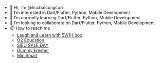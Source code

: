 - 👋 Hi, I’m @hocbaicungcon
- 👀 I’m interested in Dart/Flutter, Python, Mobile Development
- 🌱 I’m currently learning Dart/Flutter, Python, Mobile Development
- 💞️ I’m looking to collaborate on Dart/Flutter, Python, Mobile Development
- 📫 How to reach me 
  -  [Laugh and Learn with 5W1H.boo](https://5w1h.boo)
  -  [O2 Education](https://o2.edu.vn)
  - [SIÊU SALE ĐÂY](https://sieusale.day)
  - [Dummy Fresher](https://dummyfresher.com)
  - [MiniSmart](https://minismart.vn/)

<!---
hocbaicungcon/hocbaicungcon is a ✨ special ✨ repository because its `README.md` (this file) appears on your GitHub profile.
You can click the Preview link to take a look at your changes.
--->
